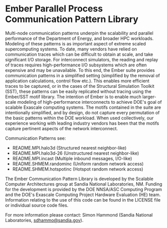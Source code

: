 # Ember Parallel Process Communication Pattern Library

Multi-node communication patterns underpin the scalability and parallel
performance of the Department of Energy, and broader HPC workloads.
Modeling of these patterns is as important aspect of extreme scaled
supercomputing systems. To date, many vendors have relied on
communication traces which can be difficult to obtain at scale, and take
significant I/O storage. For interconnect simulators, the reading and
replay of traces requires high-performance I/O subsystems which are
often expensive and may be unavailable. To this end, the Ember suite
provides communication patterns in a simplified setting (simplified by
the removal of application calculations, control flow etc.). This
enables more efficient traces to be captured, or in the cases of the
Structural Simulation Toolkit (SST), these patterns can be easily
replicated without tracing using the Ember/SST motif library. The
intention of Ember is to enable much larger-scale modeling of
high-performance interconnects to achieve DOE's goal of scalable
Exascale computing systems. The motifs contained in the suite are
intentionally simplified, and by design, do not capture every
permutation of the basic patterns within the DOE workload. When used
collectively, our experience working with leading industry vendors has
been that the motifs capture pertinent aspects of the network
interconnect.

Communication Patterns see:

* README.MPI.halo3d (Structured nearest neighbor-like)
* README.MPI.halo3d-26 (Unstructured nearest neighbor-like)
* README.MPI.incast (Multiple inbound messages, I/O-like)
* README.SHMEM.randominc (Uniform random network access)
* README.SHMEM.hotspotinc (Hotspot random network access)

The Ember Communication Pattern Library is developed by the Scalable
Computer Architectures group at Sandia National Laboratories, NM.
Funding for the development is provided by the DOE NNSA/ASC Computing
Program and the DOE's Exascale Computing Project Hardware Evaluation
(HE) team. Information relating to the use of this code can be found in
the LICENSE file or individual source code files.

For more information please contact: Simon Hammond (Sandia National
Laboratories, sdhammo@sandia.gov).
